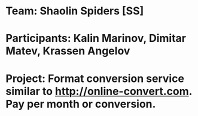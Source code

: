 # Team: Shaolin Spiders [SS]

# Participants: Kalin Marinov, Dimitar Matev, Krassen Angelov

# Project: Format conversion service similar to http://online-convert.com. Pay per month or conversion.
